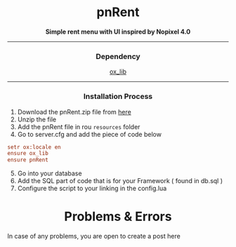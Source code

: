 <h1 align='center'>pnRent</a></h1>

<p align='center'><b>Simple rent menu with UI inspired by Nopixel 4.0</b></p>

<hr>

<h3 align='center'>Dependency</h3>
<p align='center'><a href="https://github.com/overextended/ox_lib/releases"> ox_lib </a></p>

<hr>

<h3 align='center'>Installation Process</h3>

1. Download the pnRent.zip file from <a href="https://github.com/PandaRomania/pnRent/releases/latest">here</a>
2. Unzip the file
3. Add the pnRent file in rou `resources` folder
4. Go to server.cfg and add the piece of code below
```cfg
setr ox:locale en
ensure ox_lib
ensure pnRent
```
5. Go into your database
6. Add the SQL part of code that is for your Framework ( found in db.sql )
7. Configure the script to your linking in the config.lua

<h1 align='center'>Problems & Errors</h1>

In case of any problems, you are open to create a post here
